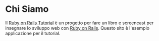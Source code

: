 Chi Siamo
========

Il [Ruby on Rails Tutorial](http://railstutorial.org/) è un progetto per fare un libro e screencast per insegnare lo sviluppo web con [Ruby on Rails](http://rubyonrails.org/). Questo sito è l'esempio applicazione per il tutorial.